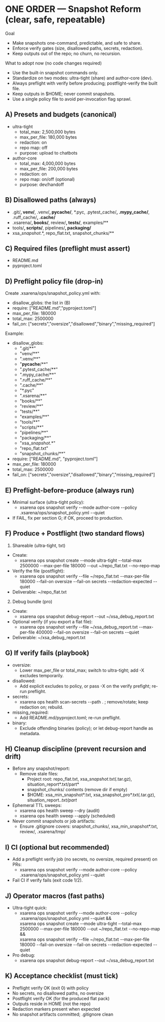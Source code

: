# ONE ORDER — Snapshot Reform (clear, safe, repeatable)

Goal
- Make snapshots one-command, predictable, and safe to share.
- Enforce verify gates (size, disallowed paths, secrets, redaction).
- Keep outputs out of the repo; no churn, no recursion.

What to adopt now (no code changes required)
- Use the built-in snapshot commands only.
- Standardize on two modes: ultra-tight (share) and author-core (dev).
- Always preflight with verify before producing; postflight-verify the built file.
- Keep outputs in $HOME; never commit snapshots.
- Use a single policy file to avoid per-invocation flag sprawl.

## A) Presets and budgets (canonical)
- ultra-tight
  - total_max: 2,500,000 bytes
  - max_per_file: 180,000 bytes
  - redaction: on
  - repo map: off
  - purpose: upload to chatbots
- author-core
  - total_max: 4,000,000 bytes
  - max_per_file: 200,000 bytes
  - redaction: on
  - repo map: on/off (optional)
  - purpose: dev/handoff

## B) Disallowed paths (always)
- .git/**, venv/**, .venv/**, __pycache__/**, *.pyc, .pytest_cache/**, .mypy_cache/**, .ruff_cache/**, .cache/**
- .xsarena/**, books/**, review/**, tests/**, examples/**
- tools/**, scripts/**, pipelines/**, packaging/**
- xsa_*snapshot*.*, repo_flat.txt, snapshot_chunks/**

## C) Required files (preflight must assert)
- README.md
- pyproject.toml

## D) Preflight policy file (drop-in)
Create .xsarena/ops/snapshot_policy.yml with:
- disallow_globs: the list in (B)
- require: ["README.md","pyproject.toml"]
- max_per_file: 180000
- total_max: 2500000
- fail_on: ["secrets","oversize","disallowed","binary","missing_required"]

Example:
- disallow_globs:
  - ".git/**"
  - "venv/**"
  - ".venv/**"
  - "__pycache__/**"
  - ".pytest_cache/**"
  - ".mypy_cache/**"
  - ".ruff_cache/**"
  - ".cache/**"
  - "*.pyc"
  - ".xsarena/**"
  - "books/**"
  - "review/**"
  - "tests/**"
  - "examples/**"
  - "tools/**"
  - "scripts/**"
  - "pipelines/**"
  - "packaging/**"
  - "xsa_*snapshot*.*"
  - "repo_flat.txt"
  - "snapshot_chunks/**"
- require: ["README.md", "pyproject.toml"]
- max_per_file: 180000
- total_max: 2500000
- fail_on: ["secrets","oversize","disallowed","binary","missing_required"]

## E) Preflight-before-produce (always run)
- Minimal surface (ultra-tight policy):
  - xsarena ops snapshot verify --mode author-core --policy .xsarena/ops/snapshot_policy.yml --quiet
- If FAIL, fix per section G; if OK, proceed to production.

## F) Produce + Postflight (two standard flows)

1) Shareable (ultra-tight, txt)
- Create:
  - xsarena ops snapshot create --mode ultra-tight --total-max 2500000 --max-per-file 180000 --out ~/repo_flat.txt --no-repo-map
- Verify the file (postflight):
  - xsarena ops snapshot verify --file ~/repo_flat.txt --max-per-file 180000 --fail-on oversize --fail-on secrets --redaction-expected --quiet
- Deliverable: ~/repo_flat.txt

2) Debug bundle (pro)
- Create:
  - xsarena ops snapshot debug-report --out ~/xsa_debug_report.txt
- Optional verify (if you export a flat file):
  - xsarena ops snapshot verify --file ~/xsa_debug_report.txt --max-per-file 400000 --fail-on oversize --fail-on secrets --quiet
- Deliverable: ~/xsa_debug_report.txt

## G) If verify fails (playbook)
- oversize:
  - Lower max_per_file or total_max; switch to ultra-tight; add -X excludes temporarily.
- disallowed:
  - Add explicit excludes to policy, or pass -X on the verify prefight; re-run preflight.
- secrets:
  - xsarena ops health scan-secrets --path . ; remove/rotate; keep redaction on; rebuild.
- missing_required:
  - Add README.md/pyproject.toml; re-run preflight.
- binary:
  - Exclude offending binaries (policy); or let debug-report handle as metadata.

## H) Cleanup discipline (prevent recursion and drift)
- Before any snapshot/report:
  - Remove stale files:
    - Project root: repo_flat.txt, xsa_*snapshot*.txt(.tar.gz), situation_report*.txt/part*
    - snapshot_chunks/ contents (remove dir if empty)
    - $HOME: xsa_min_snapshot*.txt, xsa_snapshot_pro*.txt(.tar.gz), situation_report.*.txt/part*
- Ephemeral TTL sweeps:
  - xsarena ops health sweep --dry (audit)
  - xsarena ops health sweep --apply (scheduled)
- Never commit snapshots or job artifacts:
  - Ensure .gitignore covers: snapshot_chunks/, xsa_min_snapshot*.txt, review/, .xsarena/tmp/

## I) CI (optional but recommended)
- Add a preflight verify job (no secrets, no oversize, required present) on PRs:
  - xsarena ops snapshot verify --mode author-core --policy .xsarena/ops/snapshot_policy.yml --quiet
- Fail CI if verify fails (exit code 1/2).

## J) Operator macros (fast paths)
- Ultra-tight quick:
  - xsarena ops snapshot verify --mode author-core --policy .xsarena/ops/snapshot_policy.yml --quiet && \
    xsarena ops snapshot create --mode ultra-tight --total-max 2500000 --max-per-file 180000 --out ~/repo_flat.txt --no-repo-map && \
    xsarena ops snapshot verify --file ~/repo_flat.txt --max-per-file 180000 --fail-on oversize --fail-on secrets --redaction-expected --quiet
- Pro debug:
  - xsarena ops snapshot debug-report --out ~/xsa_debug_report.txt

## K) Acceptance checklist (must tick)
- Preflight verify OK (exit 0) with policy
- No secrets, no disallowed paths, no oversize
- Postflight verify OK (for the produced flat pack)
- Outputs reside in HOME (not the repo)
- Redaction markers present when expected
- No snapshot artifacts committed; .gitignore clean
